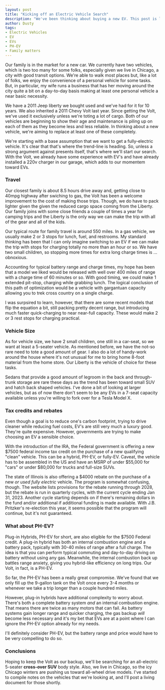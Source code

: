 ```yaml
---
layout: post
title: "Kicking off an Electric Vehicle Search"
description: "We've been thinking about buying a new EV. This post is largely me convincing myself that it's time and laying out some basic requirements."
author: Dusty
tags:
- Electric Vehicles
- EV
- EVs
- PH-EV
- Family matters
---
```


Our family is in the market for a new car. We currently have two vehicles,
which is two too many for some folks, especially given we live in Chicago,
a city with good transit options. We're able to walk most places but, like a
lot of folks, we enjoy the convenience of a personal vehicle for some tasks.
But, in particular, my wife runs a business that has her moving around the
city quite a bit on a day-to-day basis making at least one personal vehicle
a near basic necessity.

We have a 2011 Jeep liberty we bought used and we've had for it for 10 years.
We also inherited a 2011 Chevy Volt last year. Since getting the Volt, we've
used it exclusively unless we're toting a lot of cargo. Both of our vehicles
are beginning to show their age and maintenance is piling up on each of them
as they become less and less reliable. In thinking about a new vehicle, we're
aiming to replace at least one of these completely.

We're starting with a base assumption that we want to get a fully-electric
vehicle. It's clear that that's where the trend-line is heading. So, unless
a strong argument against presents itself, that's where we'll start our search.
With the Volt, we already have some experience with EV's and have already
installed a 220v charger in our garage, which adds to our momentem toward EVs.

### Travel

Our closest family is about 8.5 hours drive away and, getting close to 40mpg
highway after swiching to gas, the Volt has been a welcome improvement to the
cost of making those trips. Though, we do have to pack lighter given the
given the reduced cargo space coming from the Liberty. Our family joins with
some close friends a couple of times a year for camping trips and the Liberty
is the only way we can make the trip with all of the gear and all of the kids.

Our typical route for family travel is around 550 miles. In a gas vehicle, we
usually make 2 or 3 stops for lunch, fuel, and restrooms. My standard thinking
has been that I can only imagine switching to an EV if we can make the trip
with stops for charging totally no more than an hour or so. We have two small
children, so stopping more times for extra long charge times is ... obnoxious.

Accounting for typical battery range and charge times, my hope has been that a
model we liked would be released with well over 400 miles of range with a charge
time of 60 minutes or so. With good timing, we could make 1 extended pit-stop,
charging while grabbing lunch. The logical conclusion of this path of
optimization would be a vehicle with gargantuan capacity allowing you to trek
cross country on a single charge.

I was surpsired to learn, however, that there are some recent models that flip
the equation a bit, still packing pretty decent range, but introducing much
faster quick-charging to near near-full capacity. These would make 2 or 3 rest
stops for charging practical.

### Vehicle Size

As for vehicle size, we have 2 small children, one still in a car-seat, so
we want at least a 5-seater vehicle. As mentioned before, we have the not-so
rare need to tote a good amount of gear. I also do a lot of handy-work around
the house where it's not unusual for me to bring home 8-foot material from the
home store. Our Liberty is the vehicle of choice for these tasks.

Sedans that provide a good amount of legroom in the back and through-trunk
storage are rare these days as the trend has been toward small SUV and hatch
back shaped vehicles. I've done a bit of looking at larger vehicles, but as of
now there don't seem to be any EVs in a 7-seat capacity available unless you're
willing to fork over for a Tesla Model X.

### Tax credits and rebates

Even though a goal is to reduce one's carbon footprint, trying to drive cleaner
while reducing fuel costs, EV's are still very much a luxury good. They're quite
expensive. However, governments are trying to make choosing an EV a sensible
choice.

With the introduction of the IRA, the Federal government is offering a new
$7500 federal income tax credit on the purchase of a new qualifying "clean"
vehicle. This can be a hybrid, PH-EV, or fully-EV. Caveat, the vehicle has to
be assembled in the US and have an MSRP of under $55,000 for "cars" or under
$80,000 for trucks and full-size SUVs.

The state of Illinois is also offering a $4000 rebate on the purchase of a
new _or used_ _fully electric_ vehicle. The program is somewhat confusing,
though. The website lists provisions for the rebate running through 2028, but
the rebate is run in quarterly cycles, with the current cycle ending Jan 31, 2023.
Another cycle starting depends on if there's remaining dollars in the
fund and/or additional if additional funding is made available. With J.B.
Pritzker's re-election this year, it seems possible that the program will
continue, but it's not guaranteed.

### What about PH-EV?

Plug-in Hybrids, PH-EV for short, are also eligible for the $7500 Federal
credit. A plug-in hybrid has both an internal combustion engine and a battery
pack, typically with 30-40 miles of range after a full charge. The idea is that
you can perform typical commuting and day-to-day driving on battery without
using any gas. Meanwhile, the internal combustion back up battles range
anxiety, giving you hybrid-like efficiency on long trips. Our Volt, in fact,
is a PH-EV.

So far, the PH-EV has been a really great compromise. We've found that we only
fill up the 9-gallon tank on the Volt once every 3-4 months or whenever we take
a trip longer than a couple hundred miles.

However, plug-in hybrids have additional complexity to worry about. There's
both a complete battery system _and_ an internal combustion engine. That means
there are twice as many motors that can fail. As battery systems gain longer
range and quicker charging, the gas backup _will_ become less necessary and
it's my bet that EVs are at a point where I can ignore the PH-EV option already
for my needs.

I'll definitely consider PH-EV, but the battery range and price would have to
be very compelling to do so.

### Conclusions

Hoping to keep the Volt as our backup, we'll be searching for an all-electric
5-seater **cross-over SUV** body style. Also, we live in Chicago, so the icy
Chicago winters are pushing us toward all-wheel drive models. I've started to
compile notes on the vehicles that we're looking at, and I'll post a living
document for those shortly.
